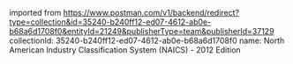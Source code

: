 imported from https://www.postman.com/v1/backend/redirect?type=collection&id=35240-b240ff12-ed07-4612-ab0e-b68a6d1708f0&entityId=21249&publisherType=team&publisherId=37129
collectionId: 35240-b240ff12-ed07-4612-ab0e-b68a6d1708f0
name: North American Industry Classification System (NAICS) -
                                    2012 Edition